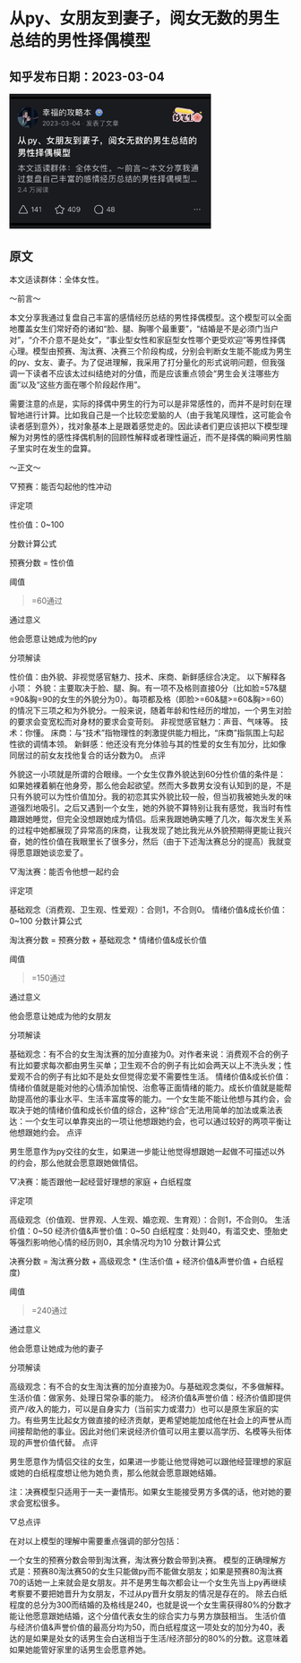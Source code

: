 # 从py、女朋友到妻子，阅女无数的男生总结的男性择偶模型

## 知乎发布日期：2023-03-04
<img src="https://github.com/happinessguru/The-Strategy-Book-of-Happiness/blob/main/images/%E4%BB%8Epy%E3%80%81%E5%A5%B3%E6%9C%8B%E5%8F%8B%E5%88%B0%E5%A6%BB%E5%AD%90%EF%BC%8C%E9%98%85%E5%A5%B3%E6%97%A0%E6%95%B0%E7%9A%84%E7%94%B7%E7%94%9F%E6%80%BB%E7%BB%93%E7%9A%84%E7%94%B7%E6%80%A7%E6%8B%A9%E5%81%B6%E6%A8%A1%E5%9E%8B.jpg" width="360">

## 原文

本文适读群体：全体女性。

～前言～

本文分享我通过复盘自己丰富的感情经历总结的男性择偶模型。这个模型可以全面地覆盖女生们常好奇的诸如“脸、腿、胸哪个最重要”，“结婚是不是必须门当户对”，“介不介意不是处女”，“事业型女性和家庭型女性哪个更受欢迎”等男性择偶心理。模型由预赛、淘汰赛、决赛三个阶段构成，分别会判断女生能不能成为男生的py、女友、妻子。为了促进理解，我采用了打分量化的形式说明问题，但我强调一下读者不应该太过纠结绝对的分值，而是应该重点领会“男生会关注哪些方面”以及“这些方面在哪个阶段起作用”。

需要注意的点是，实际的择偶中男生的行为可以是非常感性的，而并不是时刻在理智地进行计算。比如我自己是一个比较恋爱脑的人（由于我笔风理性，这可能会令读者感到意外），找对象基本上是跟着感觉走的。因此读者们更应该把以下模型理解为对男性的感性择偶机制的回顾性解释或者理性逼近，而不是择偶的瞬间男性脑子里实时在发生的盘算。

～正文～

▽预赛：能否勾起他的性冲动

评定项

性价值：0~100

分数计算公式

预赛分数 = 性价值

阈值

>=60通过

通过意义

他会愿意让她成为他的py

分项解读

性价值：由外貌、非视觉感官魅力、技术、床商、新鲜感综合决定。
以下解释各小项：
外貌：主要取决于脸、腿、胸。有一项不及格则直接0分（比如脸=57&腿=90&胸=90的女生的外貌分为0）。每项都及格（即脸>=60&腿>=60&胸>=60）的情况下三项之和为外貌分。一般来说，随着年龄和性经历的增加，一个男生对脸的要求会变宽松而对身材的要求会变苛刻。
非视觉感官魅力：声音、气味等。
技术：你懂。
床商：与“技术”指物理性的刺激提供能力相比，“床商”指氛围上勾起性欲的调情本领。
新鲜感：他还没有充分体验与其的性爱的女生有加分，比如像同居过的前女友找他复合的话分数为0。
点评

外貌这一小项就是所谓的合眼缘。一个女生仅靠外貌达到60分性价值的条件是：如果她裸着躺在他身旁，那么他会起欲望。然而大多数男女没有认知到的是，不是只有外貌可以为性价值加分。我的初恋其实外貌比较一般，但当初我被她头发的味道强烈地吸引。之后又遇到一个女生，她的外貌不算特别让我有感觉，我当时有性趣跟她睡觉，但完全没想跟她成为情侣。后来我跟她确实睡了几次，每次发生关系的过程中她都展现了异常高的床商，让我发现了她比我光从外貌预期得更能让我兴奋，她的性价值在我眼里长了很多分，然后（由于下述淘汰赛总分的提高）我就变得愿意跟她谈恋爱了。

▽淘汰赛：能否令他想一起约会

评定项

基础观念（消费观、卫生观、性爱观）：合则1，不合则0。
情绪价值&成长价值：0~100
分数计算公式

淘汰赛分数 = 预赛分数 + 基础观念 * 情绪价值&成长价值

阈值

>=150通过

通过意义

他会愿意让她成为他的女朋友

分项解读

基础观念：有不合的女生淘汰赛的加分直接为0。对作者来说：消费观不合的例子有比如要求每次都由男生买单；卫生观不合的例子有比如会两天以上不洗头发；性爱观不合的例子有比如不是处女但觉得恋爱不需要性生活。
情绪价值&成长价值：情绪价值就是能对他的心情添加愉悦、治愈等正面情绪的能力。成长价值就是能帮助提高他的事业水平、生活丰富度等的能力。一个女生能不能让他想与其约会，会取决于她的情绪价值和成长价值的综合，这种“综合”无法用简单的加法或乘法表达：一个女生可以单靠突出的一项让他想跟她约会，也可以通过较好的两项平衡让他想跟她约会。
点评

男生愿意作为py交往的女生，如果进一步能让他觉得想跟她一起做不可描述以外的约会，那么他就会愿意跟她做情侣。

▽决赛：能否跟他一起经营好理想的家庭 + 白纸程度

评定项

高级观念（价值观、世界观、人生观、婚恋观、生育观）：合则1，不合则0。
生活价值：0~50
经济价值&声誉价值：0~50
白纸程度：处则40，有滥交史、堕胎史等强烈影响他心情的经历则0，其余情况均为10
分数计算公式

决赛分数 = 淘汰赛分数 + 高级观念 * (生活价值 + 经济价值&声誉价值 + 白纸程度)

阈值

>=240通过

通过意义

他会愿意让她成为他的妻子

分项解读

高级观念：有不合的女生淘汰赛的加分直接为0。与基础观念类似，不多做解释。
生活价值：做家务、处理日常杂事的能力。
经济价值&声誉价值：经济价值即提供资产/收入的能力，可以是自身实力（当前实力或潜力）也可以是原生家庭的实力。有些男生比起女方做直接的经济贡献，更希望她能加成他在社会上的声誉从而间接帮助他的事业。因此对他们来说经济价值可以用主要以高学历、名模等头衔体现的声誉价值代替。
点评

男生愿意作为情侣交往的女生，如果进一步能让他觉得她可以跟他经营理想的家庭或她的白纸程度想让他为她负责，那么他就会愿意跟她结婚。

注：决赛模型只适用于一夫一妻情形。如果女生能接受男方多偶的话，他对她的要求会宽松很多。

▽总点评

在对以上模型的理解中需要重点强调的部分包括：

一个女生的预赛分数会带到淘汰赛，淘汰赛分数会带到决赛。
模型的正确理解方式是：预赛80淘汰赛50的女生只能做py而不能做女朋友；如果是预赛80淘汰赛70的话她一上来就会是女朋友。并不是男生每次都会让一个女生先当上py再继续考察要不要把她晋升为女朋友，不过从py晋升女朋友的情况是存在的。
除去白纸程度的总分为300而结婚的及格线是240，也就是说一个女生需获得80%的分数才能让他愿意跟她结婚，这个分值代表女生的综合实力与男方旗鼓相当。
生活价值与经济价值&声誉价值的最高分均为50，而白纸程度这一项处女的加分为40，表达的是如果是处女的话男生会白送相当于生活/经济部分的80%的分数。这意味着如果她能管好家里的话男生会愿意养她。
